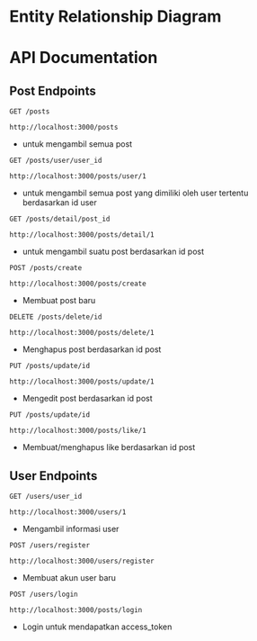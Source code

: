 # Entity Relationship Diagram
<!-- ![alt_text](https://github.com/fahthurdanu/codigram/) -->

# API Documentation

## Post Endpoints

`GET /posts`

    http://localhost:3000/posts

+ untuk mengambil semua post

`GET /posts/user/user_id`

    http://localhost:3000/posts/user/1

+ untuk mengambil semua post yang dimiliki oleh user tertentu berdasarkan id user

`GET /posts/detail/post_id`

    http://localhost:3000/posts/detail/1

+ untuk mengambil suatu post berdasarkan id post

`POST /posts/create`

    http://localhost:3000/posts/create

+ Membuat post baru

`DELETE /posts/delete/id`

    http://localhost:3000/posts/delete/1

+ Menghapus post berdasarkan id post

`PUT /posts/update/id`

    http://localhost:3000/posts/update/1

+ Mengedit post berdasarkan id post

`PUT /posts/update/id`

    http://localhost:3000/posts/like/1

+ Membuat/menghapus like berdasarkan id post


## User Endpoints

`GET /users/user_id`

    http://localhost:3000/users/1

+ Mengambil informasi user

`POST /users/register`

    http://localhost:3000/users/register

+ Membuat akun user baru

`POST /users/login`

    http://localhost:3000/posts/login

+ Login untuk mendapatkan access_token